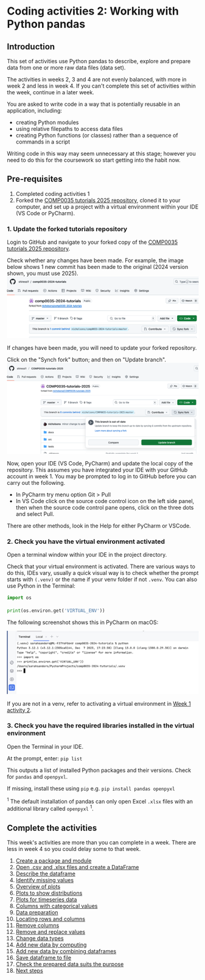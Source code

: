 # Coding activities 2: Working with Python pandas

## Introduction

This set of activities use Python pandas to describe, explore and prepare data from one or more raw data files (data
set).

The activities in weeks 2, 3 and 4 are not evenly balanced, with more in week 2 and less in week 4. If you can't
complete this set of activities within the week, continue in a later week.

You are asked to write code in a way that is potentially reusable in an application, including:

- creating Python modules
- using relative filepaths to access data files
- creating Python functions (or classes) rather than a sequence of commands in a script

Writing code in this way may seem unnecessary at this stage; however you need to do this for the coursework so start
getting into the habit now.

## Pre-requisites

1. Completed coding activities 1
2. Forked the [COMP0035 tutorials 2025 repository](https://github.com/nicholsons/COMP0035-tutorials-2025), cloned it to
   your computer, and set up a project with a virtual environment within your IDE (VS Code or PyCharm).

### 1. Update the forked tutorials repository

Login to GitHub and navigate to your forked copy of
the [COMP0035 tutorials 2025 repository](https://github.com/nicholsons/COMP0035-tutorials-2025).

Check whether any changes have been made. For example, the image below shows 1 new commit has been made to the
original (2024 version shown, you must use 2025).
![Sync the forked repository](../img/gh-synch-fork.png)

If changes have been made, you will need to update your forked repository.

Click on the "Synch fork" button; and then on "Update branch".
![Update branch](../img/gh-update-branch.png)

Now, open your IDE (VS Code, PyCharm) and update the local copy of the repository. This assumes you have integrated your
IDE with your GitHub account in week 1. You may be prompted to log in to GitHub before you can carry out the
following.

- In PyCharm try menu option Git > Pull
- In VS Code click on the source code control icon on the left side panel, then when the source code control pane opens,
  click on the three dots and select Pull.

There are other methods, look in the Help for either PyCharm or VSCode.

### 2. Check you have the virtual environment activated

Open a terminal window within your IDE in the project directory.

Check that your virtual environment is activated. There are various ways to do this, IDEs vary, usually a quick visual
way is to check whether the prompt starts with `(.venv)` or the name if your venv folder if not `.venv`. You can also
use Python in the Terminal:

```python
import os

print(os.environ.get('VIRTUAL_ENV'))
```

The following screenshot shows this in PyCharm on macOS:

![Check for active venv](../img/venv-check.png)

If you are not in a venv, refer to activating a virtual environment
in [Week 1 activity 2](../1_structure/1-02-environments.md).

### 3. Check you have the required libraries installed in the virtual environment

Open the Terminal in your IDE.

At the prompt, enter: `pip list`

This outputs a list of installed Python packages and their versions. Check for `pandas` and `openpyxl`.

If missing, install these using `pip` e.g.  `pip install pandas openpyxl`

<sup>1</sup> The default installation of pandas can only open Excel `.xlsx` files with an additional library called `openpyxl` <sup>1</sup>.

## Complete the activities
This week's activities are more than you can complete in a week. There are less in week 4 so you could delay some to
that week.

1. [Create a package and module](2-01-python-structure)
2. [Open .csv and .xlsx files and create a DataFrame](2-02-pandas-df)
3. [Describe the dataframe](2-03-pandas-describe)
4. [Identify missing values](2-04-missing-values-identify.md)
5. [Overview of plots](2-05-plot-overview.md)
6. [Plots to show distributions](2-06-plot-distribution.md)
7. [Plots for timeseries data](2-07-plot-timeseries.md)
8. [Columns with categorical values](2-08-categorical-data)
9. [Data preparation](2-09-data-prep.md)
10. [Locating rows and columns](2-10-locating-rows-cols.md)
11. [Remove columns](2-11-removing-columns.md)
12. [Remove and replace values](2-12-resolve-missing-incorrect-values.md)
13. [Change data types](2-13-change-datatypes.md)
14. [Add new data by computing](2-14-new-column.md)
15. [Add new data by combining dataframes](2-15-joining-dataframes.md)
16. [Save dataframe to file](2-16-save-df-to-file.md)
17. [Check the prepared data suits the purpose](2-17-questions.md)
18. [Next steps](2-18-next-steps.md)
